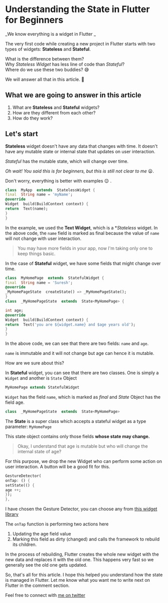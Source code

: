 # Understanding the State in Flutter for Beginners

_We know everything is a widget in Flutter _

The very first code while creating a new project in Flutter starts with two types of widgets: **Stateless** and **Stateful**.

What is the difference between them?  
Why _Stateless Widget_ has less line of code than _Stateful_?  
Where do we use these two buddies? 😅

We will answer all that in this article. 💪

## What we are going to answer in this article

1.  What are **Stateless** and **Stateful** widgets?
2.  How are they different from each other?
3.  How do they work?

## Let's start

**Stateless** widget doesn't have any data that changes with time. It doesn't have any mutable state or internal state that updates on user interaction.

_Stateful_ has the mutable state, which will change over time.

_Oh wait! You said this is for beginners, but this is still not clear to me_ 😦.

Don't worry, everything is better with examples 😉 .

```dart
class  MyApp  extends  StatelessWidget {
final  String name = 'myName';
@override
Widget  build(BuildContext context) {
return  Text(name);
}
}
```

In the example, we used the **Text Widget**, which is a \*_Stateless_ widget.
In the above code, the `name` field is marked as final because the value of `name` will not change with user interaction.

> You may have more fields in your app, now I'm taking only one to keep things basic.

In the case of **Stateful** widget, we have some fields that might change over time.

```dart
class  MyHomePage  extends  StatefulWidget {
final  String name = 'Suresh';
@override
_MyHomePageState  createState() => _MyHomePageState();
}
class  _MyHomePageState  extends  State<MyHomePage> {

int age;
@override
Widget  build(BuildContext context) {
return  Text('you are ${widget.name} and $age years old');
}
}
```

In the above code, we can see that there are two fields: `name` and `age`.

`name` is immutable and it will not change but age can hence it is mutable.

How are we sure about this?

In **Stateful** widget, you can see that there are two classes.
One is simply a `Widget` and another is `State` Object

```dart
MyHomePage extends StatefulWidget
```

`Widget` has the field `name`, which is marked as _final_ and _State_ Object has the field age.

```dart
class  _MyHomePageState  extends  State<MyHomePage>
```

The **State** is a super class which accepts a stateful widget as a type parameter: `MyHomePage`

This state object contains only those fields **whose state may change.**

> Okay, I understand that age is mutable but who will change the internal state of age?

For this purpose, we drop the new Widget who can perform some action on user interaction. A button will be a good fit for this.

```dart
GestureDetector(
onTap: () {
setState(() {
age ++;
});
},
```

I have chosen the Gesture Detector, you can choose any from [this widget library](https://flutter.dev/docs/development/ui/widgets/material#Buttons)

The `onTap` function is performing two actions here

1. Updating the age field value
2. Marking this field as dirty (changed) and calls the framework to rebuild its children.

In the process of rebuilding, Flutter creates the whole new widget with the new data and replaces it with the old one. This happens very fast so we generally see the old one gets updated.

So, that's all for this article. I hope this helped you understand how the state is managed in Flutter. Let me know what you want me to write next on Flutter in the comment section.

Feel free to connect with [me on twitter](https://www.twitter.com/iamsureshsharma)
